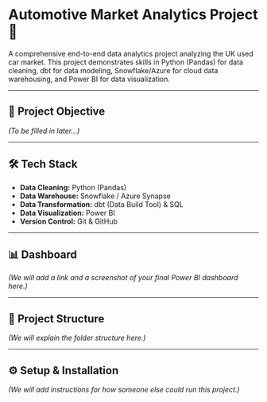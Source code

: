 # Automotive Market Analytics Project 🚗

A comprehensive end-to-end data analytics project analyzing the UK used car market. This project demonstrates skills in Python (Pandas) for data cleaning, dbt for data modeling, Snowflake/Azure for cloud data warehousing, and Power BI for data visualization.

---

## 🚀 Project Objective

*(To be filled in later...)*

---

## 🛠️ Tech Stack

* **Data Cleaning:** Python (Pandas)
* **Data Warehouse:** Snowflake / Azure Synapse
* **Data Transformation:** dbt (Data Build Tool) & SQL
* **Data Visualization:** Power BI
* **Version Control:** Git & GitHub

---

## 📊 Dashboard

*(We will add a link and a screenshot of your final Power BI dashboard here.)*

---

## 📂 Project Structure

*(We will explain the folder structure here.)*

---

## ⚙️ Setup & Installation

*(We will add instructions for how someone else could run this project.)*